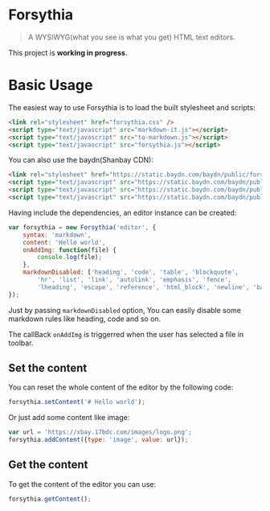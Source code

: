 # Forsythia

> A WYSIWYG(what you see is what you get) HTML text editors.

This project is **working in progress**.

# Basic Usage

The easiest way to use Forsythia is to load the built stylesheet and scripts:

```html
<link rel="stylesheet" href="forsythia.css" />
<script type="text/javascript" src="markdown-it.js"></script>
<script type="text/javascript" src="to-markdown.js"></script>
<script type="text/javascript" src="forsythia.js"></script>
```

You can also use the baydn(Shanbay CDN):

```html
<link rel="stylesheet" href="https://static.baydn.com/baydn/public/forsythia/v0.0.4/forsythia.css" />
<script type="text/javascript" src="https://static.baydn.com/baydn/public/to-markdown/v3.0.3/to-markdown.js"></script>
<script type="text/javascript" src="https://static.baydn.com/baydn/public/markdown-it/v8.1.0/markdown-it.min.js"></script>
<script type="text/javascript" src="https://static.baydn.com/baydn/public/forsythia/v0.0.4/forsythia.js"></script>
```

Having include the dependencies, an editor instance can be created:

```js
var forsythia = new Forsythia('editor', {
    syntax: 'markdown',
    content: 'Hello world',
    onAddImg: function(file) {
        console.log(file);
    },
    markdownDisabled: ['heading', 'code', 'table', 'blockquote',
        'hr', 'list', 'link', 'autolink', 'emphasis', 'fence',
        'lheading', 'escape', 'reference', 'html_block', 'newline', 'backticks'],
});
```

Just by passing `markdownDisabled` option, You can easily disable some markdown rules like heading, code and so on.

The callBack `onAddImg` is triggerred when the user has selected a file in toolbar.

## Set the content

You can reset the whole content of the editor by the following code:

```js
forsythia.setContent('# Hello world');
```

Or just add some content like image:

```js
var url = 'https://xbay.17bdc.com/images/logo.png';
forsythia.addContent({type: 'image', value: url});
```

## Get the content

To get the content of the editor you can use:

```js
forsythia.getContent();
```

